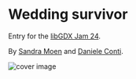 # Wedding survivor

Entry for the [libGDX Jam 24](https://itch.io/jam/libgdx-jam-24).

By [Sandra Moen](https://github.com/Slideshow776) and [Daniele Conti](https://github.com/fourlastor).

![cover image](https://user-images.githubusercontent.com/1263058/226357112-d08f016d-7b28-4b29-9403-4b545ddc44e2.png)
